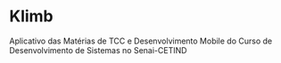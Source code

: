 # Klimb
Aplicativo das Matérias de TCC e Desenvolvimento Mobile do Curso de Desenvolvimento de Sistemas no Senai-CETIND
